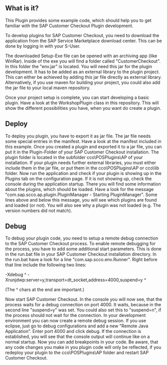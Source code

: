 What is it?
-----------

This Plugin provides some example code, which should help you to get familiar with the SAP Customer Checkout Plugin development.

To develop plugins for SAP Customer Checkout, you need to download the application from the SAP Service Marketplace download center.
This can be done by logging in with your S-User.

The downloaded Setup-Exe file can be opened with an archiving app (like WinRar). Inside of the exe you will find a folder called "CustomerCheckout".
In this folder the "env.jar" is located. You will need this jar for the plugin development. It has to be added as an external library to the plugin project.
This can either be achieved by adding this jar file directly as external library. Alternatively, if you use maven for building your project, you could also 
add the jar file to your local maven repository.

Once your project setup is complete, you can start developing a basic plugin. Have a look at the WorkshopPlugin class in this repository. This will show the different possibilities
you have, when you want do create a plugin.


Deploy
------

To deploy you plugin, you have to export it as jar file. The jar file needs some special entries in the manifest. Have a look at the manifest included in this example.
Once you created a plugin and exported it to a jar file, you can put it in the Plugin-Folder of your SAP Customer Checkout installation. The plugin folder is located in the subfolder cco\POSPlugins\AP
of your installation. If your plugin needs further external libraries, you must either include them in the jar file, or put them in the cco\POSPlugins\AP or cco\lib folder.
Now run the application and check if your plugin is showing up in the Plugins tab on the configuration page. If it is not showing up, check the console during the application startup.
There you will find some information about the plugins, which should be loaded. Have a look for the message "com.sap.scco.ap.plugin.PluginManager - Starting PluginManager".
Some lines above and below this message, you will see which plugins are found and loaded (or not). You will also see why a plugin was not loaded (e.g. The version numbers did not match). 


Debug
-----

To debug your plugin code, you need to setup a remote debug connection to the SAP Customer Checkout process. To enable remote debugging for the process, you have to add some additional
start parameters. This is done in the run.bat file in your SAP Customer Checkout installation directory. In the run.bat have a look for a line "com.sap.scco.env.Runner". Right before that
line include the following two lines:

-Xdebug ^
-Xrunjdwp:server=y,transport=dt_socket,address=4000,suspend=y ^

(The ^ chars at the end are important.)

Now start SAP Customer Checkout. In the console you will now see, that the process waits for a debug connection on port 4000. It waits, because in the second line "suspend=y" was set. You 
could also set this to "suspend=n", if the process should not wait for the connection. In your development environment you can now create a remote debug session. If you use eclipse, just go to
debug configurations and add a new "Remote Java Application". Enter port 4000 and click debug. If the connection is established, you will see that the console output will continue like on a 
normal startup. Now you can add breakpoints in your code. Be aware, that any code changes you make in you plugin code will only be reflected, if you redeploy your plugin to the cco\POSPlugins\AP
folder and restart SAP Customer Checkout.
